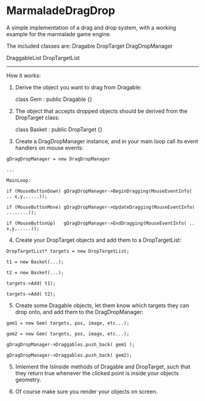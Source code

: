 MarmaladeDragDrop
=================

A simple implementation of a drag and drop system, with a working example for the marmalade game engine.

The included classes are:
 Dragable
 DropTarget
 DragDropManager
 
 DraggableList
 DropTargetList
 
 -------------------
 
 How it works:
  1. Derive the object you want to drag from Dragable:
  
      class Gem : public Dragable {}

  2. The object that accepts dropped objects should be derived from the DropTarget class:

      class Basket : public DropTarget {}

  3. Create a DragDropManager instance, and in your main loop call its event handlers on mouse events:

    gDragDropManager = new DragDropManager
    
    ...
    
    MainLoop:
    
    if (MouseButtonDown) gDragDropManager->BeginDragging(MouseEventInfo( .. x,y,.....));
    
    if (MouseButtonMove) gDragDropManager->UpdateDragging(MouseEventInfo( ........));
    
    if (MouseButtonUp)   gDragDropManager->EndDragging(MouseEventInfo( .. x,y,.....));

  4. Create your DropTarget objects and add them to a DropTargetList:

	DropTargetList* targets = new DropTargetList;
	
	t1 = new Basket(...);
	
	t2 = new Basket(...);
	
	targets->Add( t1);
	
	targets->Add( t2);

  5. Create some Dragable objects, let them know which targets they can drop onto, and add them to the DragDropManager:

	gem1 = new Gem( targets, pos, image, etc...);
	
	gem2 = new Gem( targets, pos, image, etc...);
	
	gDragDropManager->Draggables.push_back( gem1 );
	
	gDragDropManager->Draggables.push_back( gem2);

  5. Imlement the IsInside methods of Dragable and DropTarget, such that they return true whenever the clicked point is inside your objects geometry.

  6. Of course make sure you render your objects on screen.


